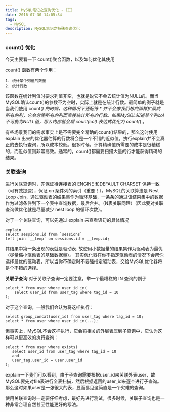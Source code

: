 ```yaml
---
title: MySQL笔记之查询优化 - III
date: 2016-07-30 14:05:34
tags:
  - MySQL
description: MySQL笔记之特殊查询优化
---
```



### count() 优化
今天主要看一下 count()聚合函数，以及如何优化其使用

count() 函数有两个作用：
  
    1. 统计某个列值的数量
    2. 统计行数
    
该函数在统计列值时要求列值非空，也就是说它不会去统计值为NULL的。而当MySQL确认count()的参数不为空时，实际上就是在统计行数。最简单的例子就是当我们使用 count(*) 的时候，这种情况下通配符 * 并不会像我们想的那样扩展成所有的列，它会忽略所有的列而直接统计所有的行数。如果MySQL知道某个列col不可能为NULL值，那么内部就会将 count(col) 表达式优化为 count(*) 。

有些场景我们的需求事实上是不需要完全精确的count()结果的，那么这时使用 explain 出来的优化器估算的行数将会是一个不错的近似值，执行explain并不会真正的去执行查询，所以成本较低。很多时候，计算精确值所需要的成本是很糟糕的，而近似值则非常高效。通常的，count()都需要扫描大量的行才能获得精确的结果。

### 关联查询
进行关联查询时，先保证待连接表的 ENGINE 和DEFAULT CHARSET 保持一致（可有效提速），保证 on 条件列的索引（重要！）。MySQL的关联算法是 Nest Loop Join，通过驱动表的结果集作为循环基础，一条条的通过该结果集中的数据作为过滤条件到下一个表中查询数据，最后合并。（N表关联同理）（因此要对关联查询做优化就是尽量减少 nest loop 的循环次数）。

对于一个关联查询，可以先通过 explain 来查看语句的具体情况
```
explain  
select sessions.id from `sessions`   
left join `__temp` on sessions.id = __temp.id;  
```
其结果中第一条出现的表就是驱动表.
故使用小数据量的结果集作为驱动表为最优（尽量缩小驱动表的基础数据量）。
其实优化器在你不指定驱动表的情况下会帮你选择最优的驱动表，所以当你不确定时不要强指定驱动表，交给MySQL优化器将是个不错的选择。

**关联子查询**
对于关联子查询一定要注意，举一个最糟糕的 IN 查询的例子

```
select * from user where user_id in(
    select user_id from user_tag where tag_id = 10
);
```

对于这个查询，一般我们会认为将这样执行：
```
select group_concat(user_id) from user_tag where tag_id = 10;
select * from user where user_id in(...);
```
但事实上，MySQL不会这样执行，它会将相关的外层表压到子查询中，它认为这样可以更高效的执行查询：
```
select * from user where exists(
   select user_id from user_tag where tag_id = 10
   and
   user_tag.user_id = user.user_id
);
```

explain一下我们可以看到，由于子查询需要根据user_id来关联外表user，故MySQL要先对file表进行全表扫描，然后根据返回的user_id来逐个进行子查询。那么这时如果user是一张很大的表，显而易见这简直是一个灾难的查询。

使用关联查询时一定要仔细考虑，最好先进行测试，很多时候，关联子查询也是一种非常合理自然甚至性能更好的写法。